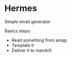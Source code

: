 # Hermes
Simple email generator

Basics steps:
- Read something from amqp
- Template it
- Deliver it to mandrill
